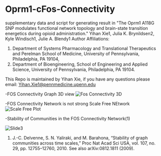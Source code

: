 # Oprm1-cFos-Connectivity
supplementary data and script for generating result in "The Oprm1 A118G SNP modulates functional network topology and brain-state transition 
energetics during opioid administration."
Yihan Xie1, Julia K. Brynildsen2, Kyle Windisch1, Julie A. Blendy1
Author Affiliations: 
1. Department of Systems Pharmacology and Translational Therapeutics and 
Perelman School of Medicine, University of Pennsylvania, Philadelphia, PA 19104, 
2. Department of Bioengineering, School of Engineering and Applied Science, University of Pennsylvania, 
Philadelphia, PA 19104.

This Repo is maintained by Yihan Xie, if you have any questions please email: Yihan.Xie1@pennmedicine.upenn.edu

-FOS Connectivity Graph 3D view
![Fos Connectivity 3D](https://github.com/GoogleXie/Oprm1-cFos-Connectivity/assets/57155132/e92128d8-894d-4b20-9bb8-f1b15b09e677)





-FOS Connectivity Network is not strong Scale Free NEtwork
![Scale Free Plot](https://github.com/GoogleXie/Oprm1-cFos-Connectivity/assets/57155132/0bba9d61-0d5c-4e98-96ec-6074fcb796da)





-Stability of Communities in the FOS Connectivity Network(1)

![Slide3](https://github.com/GoogleXie/Oprm1-cFos-Connectivity/assets/57155132/621633ff-3558-47a8-8352-64bc149e1034)

1.  J.-C. Delvenne, S. N. Yaliraki, and M. Barahona, “Stability of graph communities across time scales,” Proc Nat Acad Sci USA, vol. 107, no. 29, pp. 12755–12760, 2010. See also arXiv:0812.1811 (2009).

